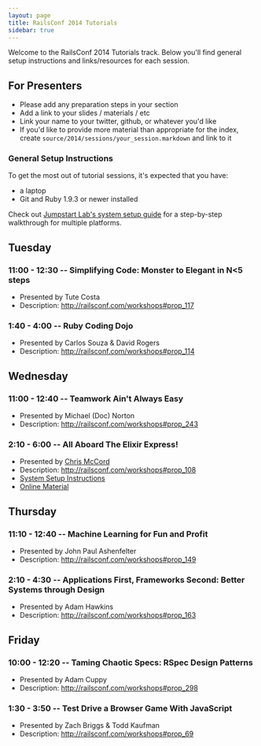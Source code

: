 ```yaml
---
layout: page
title: RailsConf 2014 Tutorials
sidebar: true
---
```


Welcome to the RailsConf 2014 Tutorials track. Below you'll find general setup instructions and links/resources for each session.

## For Presenters

* Please add any preparation steps in your section
* Add a link to your slides / materials / etc
* Link your name to your twitter, github, or whatever you'd like
* If you'd like to provide more material than appropriate for the index, create `source/2014/sessions/your_session.markdown` and link to it

### General Setup Instructions

To get the most out of tutorial sessions, it's expected that you have:

* a laptop
* Git and Ruby 1.9.3 or newer installed

Check out [Jumpstart Lab's system setup guide](http://tutorials.jumpstartlab.com/topics/environment/environment.html) for a step-by-step walkthrough for multiple platforms.

## Tuesday

### 11:00 - 12:30 -- Simplifying Code: Monster to Elegant in N<5 steps

* Presented by Tute Costa
* Description: http://railsconf.com/workshops#prop_117

### 1:40 - 4:00 -- Ruby Coding Dojo

* Presented by Carlos Souza & David Rogers
* Description: http://railsconf.com/workshops#prop_114

## Wednesday

### 11:00 - 12:40 -- Teamwork Ain't Always Easy

* Presented by Michael (Doc) Norton
* Description: http://railsconf.com/workshops#prop_243

### 2:10 - 6:00 -- All Aboard The Elixir Express!

* Presented by [Chris McCord](https://twitter.com/chris_mccord)
* Description: http://railsconf.com/workshops#prop_108
* [System Setup Instructions](source/2014/sessions/elixir_express.md)
* [Online Material](https://github.com/chrismccord/elixir_express)

## Thursday

### 11:10 - 12:40 -- Machine Learning for Fun and Profit

* Presented by John Paul Ashenfelter
* Description: http://railsconf.com/workshops#prop_149

### 2:10 - 4:30 -- Applications First, Frameworks Second: Better Systems through Design

* Presented by Adam Hawkins
* Description: http://railsconf.com/workshops#prop_163

## Friday

### 10:00 - 12:20 -- Taming Chaotic Specs: RSpec Design Patterns

* Presented by Adam Cuppy
* Description: http://railsconf.com/workshops#prop_298

### 1:30 - 3:50 -- Test Drive a Browser Game With JavaScript

* Presented by Zach Briggs & Todd Kaufman
* Description: http://railsconf.com/workshops#prop_69
